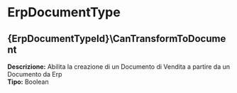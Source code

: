 # ErpDocumentType
{ErpDocumentTypeId}\CanTransformToDocument 
----
**Descrizione:** Abilita la creazione di un Documento di Vendita a partire da un Documento da Erp <br>
**Tipo:** Boolean <br>

